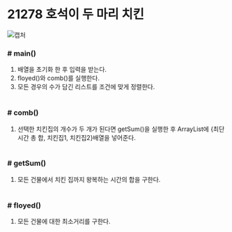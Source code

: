 # 21278 호석이 두 마리 치킨

![캡처](https://user-images.githubusercontent.com/72604908/201026463-27415dce-fd0f-4978-93f8-f300937c361a.PNG)

### # main()
1. 배열을 초기화 한 후 입력을 받는다.
2. floyed()와 comb()를 실행한다.
3. 모든 경우의 수가 담긴 리스트를 조건에 맞게 정렬한다.
</br></br>

### # comb()
1. 선택한 치킨집의 개수가 두 개가 된다면 getSum()을 실행한 후 
    ArrayList에 {최단시간 총 합, 치킨집1, 치킨집2}배열을 넣어준다.
</br></br>

### # getSum()
1. 모든 건물에서 치킨 집까지 왕복하는 시간의 합을 구한다.
</br></br>

### # floyed()
1. 모든 건물에 대한 최소거리를 구한다.
